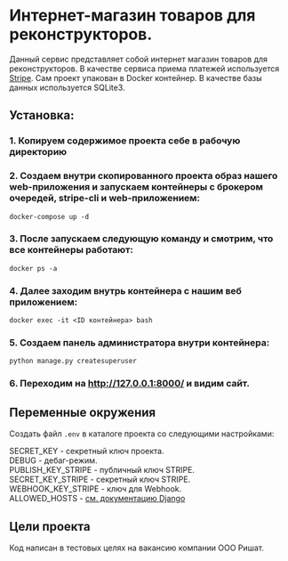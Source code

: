 # Интернет-магазин товаров для реконструкторов.

Данный сервис представляет собой интернет магазин товаров для реконструкторов. В качестве сервиса приема платежей используется [Stripe](https://stripe.com/). Сам проект упакован в Docker контейнер. В качестве базы данных используется SQLite3.

## Установка:

### 1. Копируем содержимое проекта себе в рабочую директорию

### 2. Создаем внутри скопированного проекта образ нашего web-приложения и запускаем контейнеры с брокером очередей, stripe-cli и web-приложением:
```
docker-compose up -d
```

### 3. После запускаем следующую команду и смотрим, что все контейнеры работают:
```
docker ps -a
```

### 4. Далее заходим внутрь контейнера с нашим веб приложением:
```
docker exec -it <ID контейнера> bash
```

### 5. Создаем панель администратора внутри контейнера:

```
python manage.py createsuperuser
```


### 6. Переходим на http://127.0.0.1:8000/ и видим сайт.


## Переменные окружения

Создать файл `.env` в каталоге проекта со следующими настройками:

SECRET_KEY - секретный ключ проекта.  
DEBUG - дебаг-режим.  
PUBLISH_KEY_STRIPE - публичный ключ STRIPE.  
SECRET_KEY_STRIPE - секретный ключ STRIPE.  
WEBHOOK_KEY_STRIPE  - ключ для Webhook.  
ALLOWED_HOSTS - [см. документацию Django](https://docs.djangoproject.com/en/3.1/ref/settings/#allowed-hosts)

## Цели проекта

Код написан в тестовых целях на вакансию компании ООО Ришат. 
 
